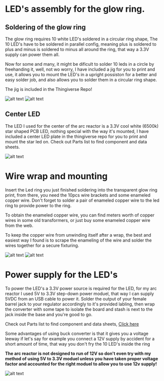 # LED's assembly for the glow ring.

## Soldering of the glow ring

The glow ring requires 10 white LED's soldered in a circular ring shape, The 10 LED's have to be soldered in parallel config, meaning plus is soldered to plus and minus is soldered to minus all around the ring, that way a 3.3V supply can power them all.

Now for some and many, it might be dificult to solder 10 leds in a circle by freehanding it, well, not wo worry, I have included a jig for you to print and use, it allows you to mount the LED's in a upright possiston for a better and easy solder job, and also allows you to solder them in a circular ring shape.

The jig is included in the Thingiverse Repo!

![alt text](https://github.com/ProgramFreakHD/Tony-Stark-Arc-Reactor-MK1/blob/main/Pictures/Real%20Life%20Pictures/2021_02_23_18_40_IMG_1695.png)
![alt text](https://github.com/ProgramFreakHD/Tony-Stark-Arc-Reactor-MK1/blob/main/Pictures/Fusion%20360%20Pictures/Transparant%20Background/NVIDIA_Share_iF2AldNYLl.png)

## Center LED

The LED I used for the center of the arc reactor is a 3.3V cool white (6500k) star shaped PCB LED, nothing special with the way it's mounted, I have included a center LED plate in the thingiverse repo for you to print and mount the star led on. Check out Parts list to find component and data sheets.

![alt text](https://github.com/ProgramFreakHD/Tony-Stark-s-Arc-Reactor-MK1/blob/main/Pictures/Miscellaneous/s55-2241p01wc.jpg)

# Wire wrap and mounting

Insert the Led ring you just finished soldering into the transparent glow ring print, from there, you need the 10pcs wire brackets and some enameled copper wire. Don't forget to solder a pair of enameled copper wire to the led ring to provide power to the ring.

To obtain the enameled copper wire, you can find meters worth of copper wires in some old transformers, or just buy some enameled copper wire from the web.

To keep the copper wire from unwinding itself after a wrap, the best and easiest way I found is to scrape the enameling of the wire and solder the wires together for a secure fixturing.

![alt text](https://github.com/ProgramFreakHD/Tony-Stark-Arc-Reactor-MK1/blob/main/Pictures/Real%20Life%20Pictures/2021_02_23_23_43_IMG_1699.png)
![alt text](https://github.com/ProgramFreakHD/Tony-Stark-Arc-Reactor-MK1/blob/main/Pictures/Real%20Life%20Pictures/2021_02_23_23_45_IMG_1700.png)

# Power supply for the LED's

To power the LED's a 3.3V power source is required for the LED, for my arc reactor I used 5V to 3.3V step-down power moduel, that way I can supply 5VDC from an USB cable to power it. Solder the output of your female barrel jack to your regulator accordingly to it's provided labling, then wrap the converter with some tape to isolate the board and stash is next to the jack inside the base and you're good to go. 

Check out Parts list to find component and data sheets, [Click here](https://github.com/ProgramFreakHD/Tony-Stark-s-Arc-Reactor-MK1/blob/main/Configs/Parts%20list.md)

Some advantages of using buck converter is that it gives you a voltage leeway if let's say for example you connect a 12V supply by accident for a short amount of time, that way you don't fry the 10 LED's inside the ring

**The arc reactor is not designed to run of 12V so don't even try with my method of using 5V to 3.3V moduel unless you have taken proper voltage factor and accounted for the right moduel to allow you to use 12v supply!**

![alt text](https://github.com/ProgramFreakHD/Tony-Stark-s-Arc-Reactor-MK1/blob/main/Pictures/Miscellaneous/1PCS-DC-5V-to-3-3V-Step-Down-Power-Supply-Module-AMS1117-3-3-LDO-800MA.jpg)


